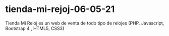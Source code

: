 # tienda-mi-rejoj-06-05-21
 Tienda Mi Reloj es un web de venta de todo tipo de relojes (PHP. Javascript, Bootstrap 4 , HTML5, CSS3)
